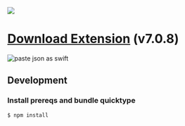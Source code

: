![](https://github.com/quicktype/quicktype/raw/master/quicktype-logo.svg)

# [Download Extension](https://github.com/quicktype/quicktype-xcode/releases/download/v7.0.8/quicktype.zip) (v7.0.8)

![paste json as swift](https://user-images.githubusercontent.com/108197/34314287-e39f9234-e726-11e7-8758-6c4401bf8f6a.gif)

## Development

### Install prereqs and bundle quicktype

```bash
$ npm install
```
